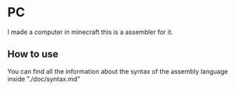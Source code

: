# PC
I made a computer in minecraft this is a assembler for it.

## How to use
You can find all the information about the syntax of the assembly language inside "./doc/syntax.md"